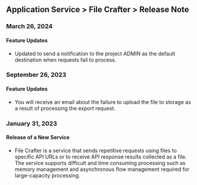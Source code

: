 ## Application Service > File Crafter > Release Note

### March 26, 2024

#### Feature Updates

- Updated to send a notification to the project ADMIN as the default destination when requests fail to process. 

### September 26, 2023

#### Feature Updates

- You will receive an email about the failure to upload the file to storage as a result of processing the export request.

### January 31, 2023

#### Release of a New Service

- File Crafter is a service that sends repetitive requests using files to specific API URLs or to receive API response results collected as a file. The service supports difficult and time consuming processing such as memory management and asynchronous flow management required for large-capacity processing.
